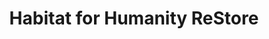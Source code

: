 ---
title: "Habitat for Humanity ReStore"
url: /hot-springs-village/habitat-for-humanity-restore/
shop: charity
---